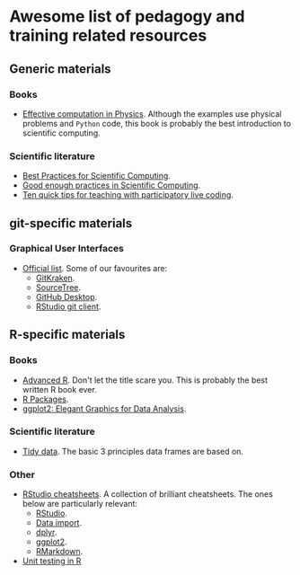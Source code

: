 # Awesome list of pedagogy and training related resources

## Generic materials

### Books
- [Effective computation in Physics](http://physics.codes/). Although the examples use physical problems and `Python` code, this book is probably the best introduction to scientific computing.

### Scientific literature
- [Best Practices for Scientific Computing](https://doi.org/10.1371/journal.pbio.1001745).
- [Good enough practices in Scientific Computing](https://journals.plos.org/ploscompbiol/article?id=10.1371/journal.pcbi.1005510).
- [Ten quick tips for teaching with participatory live coding](https://doi.org/10.1371/journal.pcbi.1008090).

## git-specific materials

### Graphical User Interfaces
- [Official list](https://git-scm.com/downloads/guis). Some of our favourites are:
  - [GitKraken](https://www.gitkraken.com/).
  - [SourceTree](https://www.sourcetreeapp.com/).
  - [GitHub Desktop](https://desktop.github.com/).
  - [RStudio git client](https://rstudio.com/resources/webinars/managing-part-2-github-and-rstudio/).

## R-specific materials

### Books
- [Advanced R](https://adv-r.hadley.nz/). Don't let the title scare you. This is probably the best written R book ever.
- [R Packages](https://r-pkgs.org/).
- [ggplot2: Elegant Graphics for Data Analysis](https://ggplot2-book.org/).

### Scientific literature
- [Tidy data](https://vita.had.co.nz/papers/tidy-data.pdf). The basic 3 principles data frames are based on.

### Other
- [RStudio cheatsheets](https://rstudio.com/resources/cheatsheets/). A collection of brilliant cheatsheets. The ones below are particularly relevant:
  - [RStudio](https://raw.githubusercontent.com/rstudio/cheatsheets/master/rstudio-ide.pdf).
  - [Data import](https://raw.githubusercontent.com/rstudio/cheatsheets/master/data-import.pdf).
  - [dplyr](https://raw.githubusercontent.com/rstudio/cheatsheets/master/data-transformation.pdf).
  - [ggplot2](https://rstudio.com/wp-content/uploads/2015/03/ggplot2-cheatsheet.pdf).
  - [RMarkdown](https://raw.githubusercontent.com/rstudio/cheatsheets/master/rmarkdown-2.0.pdf).
- [Unit testing in R](https://testthat.r-lib.org/)
